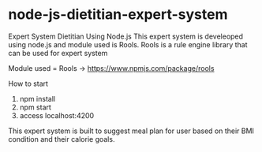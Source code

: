 # node-js-dietitian-expert-system
Expert System Dietitian Using Node.js
This expert system is develeoped using node.js and module used is Rools.
Rools is a rule engine library that can be used for expert system

Module used = Rools -> https://www.npmjs.com/package/rools


How to start
1. npm install
2. npm start
3. access localhost:4200

This expert system is built to suggest meal plan for user based on their BMI condition and their calorie goals.
